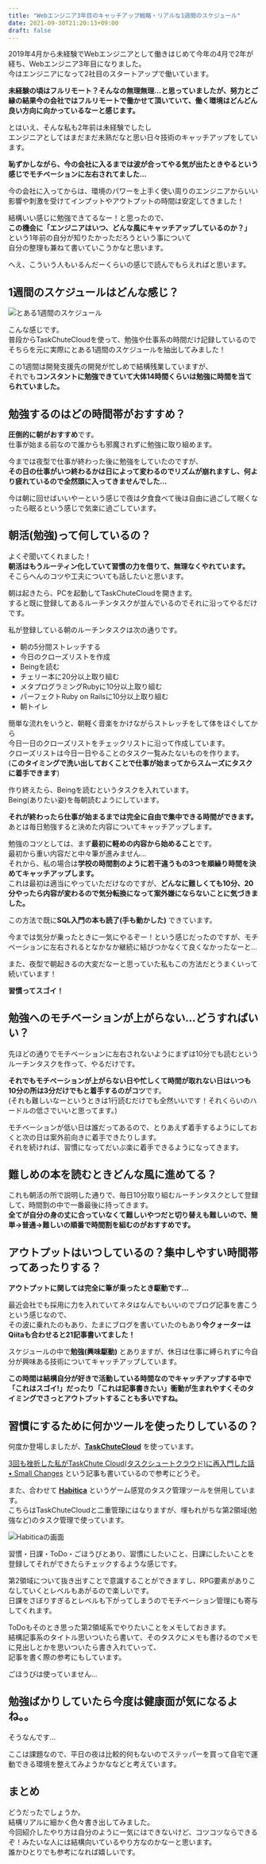```yaml
---
title: "Webエンジニア3年目のキャッチアップ戦略・リアルな1週間のスケジュール"
date: 2021-09-30T21:20:13+09:00
draft: false
---
```


2019年4月から未経験でWebエンジニアとして働きはじめて今年の4月で2年が経ち、Webエンジニア3年目になりました。  
今はエンジニアになって2社目のスタートアップで働いています。  

**未経験の頃はフルリモート？そんなの無理無理…と思っていましたが、努力とご縁の結果今の会社ではフルリモートで働かせて頂いていて、働く環境はどんどん良い方向に向かっているなーと感じます。**  

とはいえ、そんな私も2年前は未経験でしたし  
エンジニアとしてはまだまだ未熟だなと思い日々技術のキャッチアップをしています。  

**恥ずかしながら、今の会社に入るまでは波が合ってやる気が出たときやるという感じでモチベーションに左右されてました…**

今の会社に入ってからは、環境のパワーを上手く使い周りのエンジニアからいい影響や刺激を受けてインプットやアウトプットの時間は安定してきました！  

結構いい感じに勉強できてるなー！と思ったので、  
**この機会に「エンジニアはいつ、どんな風にキャッチアップしているのか？」** という1年前の自分が知りたかっただろうという事について  
自分の整理も兼ねて書いていこうかなと思います。  

へえ、こういう人もいるんだーくらいの感じで読んでもらえればと思います。  

## 1週間のスケジュールはどんな感じ？

![とある1週間のスケジュール](Snipaste_2021-09-30_22-49-25.png)

こんな感じです。  
普段からTaskChuteCloudを使って、勉強や仕事系の時間だけ記録しているので  
そちらを元に実際にとある1週間のスケジュールを抽出してみました！  

この1週間は開発支援先の開発が忙しめで結構残業していますが、  
それでも**コンスタントに勉強できていて大体14時間くらいは勉強に時間を当てられていました。**  

## 勉強するのはどの時間帯がおすすめ？

**圧倒的に朝がおすすめ**です。  
仕事が始まる前なので誰からも邪魔されずに勉強に取り組めます。  

今までは夜型で仕事が終わった後に勉強をしていたのですが、  
**その日の仕事がいつ終わるかは日によって変わるのでリズムが崩れますし、何より疲れているので全然頭に入ってきませんでした…**  

今は朝に回せばいいやーという感じで夜は夕食食べて後は自由に過ごして眠くなったら眠るという感じで気楽に過ごしています。  

## 朝活(勉強)って何しているの？

よくぞ聞いてくれました！  
**朝活はもうルーティン化していて習慣の力を借りて、無理なくやれています。**  
そこらへんのコツや工夫についても話したいと思います。  

朝は起きたら、PCを起動してTaskChuteCloudを開きます。  
すると既に登録してあるルーチンタスクが並んでいるのでそれに沿ってやるだけです。  

私が登録している朝のルーチンタスクは次の通りです。  

- 朝の5分間ストレッチする
- 今日のクローズリストを作成
- Beingを読む
- チェリー本に20分以上取り組む
- メタプログラミングRubyに10分以上取り組む
- パーフェクトRuby on Railsに10分以上取り組む
- 朝トイレ

簡単な流れをいうと、朝軽く音楽をかけながらストレッチをして体をほぐしてから  
今日一日のクローズリストをチェックリストに沿って作成しています。  
クローズリストは今日一日やることのタスク一覧みたないものを作ります。  
(**このタイミングで洗い出しておくことで仕事が始まってからスムーズにタスクに着手できます**)

作り終えたら、Beingを読むというタスクを入れています。  
Being(ありたい姿)を毎朝読むようにしています。  

**それが終わったら仕事が始まるまでは完全に自由で集中できる時間ができます。**  
あとは毎日勉強すると決めた内容についてキャッチアップします。  

勉強のコツとしては、まず**最初に軽めの内容から始めること**です。  
最初から重い内容だと中々筆が進みません…  
それから、私の場合は**学校の時間割のように若干違うもの3つを順繰り時間を決めてキャッチアップします。**  
これは最初は適当にやっていただけなのですが、**どんなに難しくても10分、20分やったら内容が変わるので気分転換になって案外嫌にならないことに気づきました。**  

この方法で既に**SQL入門の本も読了(手も動かした)** できています。  

今までは気分が乗ったときに一気にやるぞー！という感じだったのですが、モチベーションに左右されるとなかなか継続に結びつかなくて良くなかったなーと…

また、夜型で朝起きるの大変だなーと思っていた私もこの方法だとうまくいって続いています！  

**習慣ってスゴイ！**  

## 勉強へのモチベーションが上がらない…どうすればいい？

先ほどの通りでモチベーションに左右されないようにまずは10分でも読むというルーチンタスクを作って、やるだけです。  

**それでもモチベーションが上がらない日や忙しくて時間が取れない日はいつも10分の所は3分だけでもと着手するのがコツ**です。  
(それも難しいなーというときは1行読むだけでも全然いいです！それくらいのハードルの低さでいいと思ってます。)

モチベーションが低い日は誰だってあるので、とりあえず着手するようにしておくと次の日は案外前向きに着手できたりします。  
それを続ければ、習慣になってだいぶ楽に着手できるようになってきます。  

## 難しめの本を読むときどんな風に進めてる？

これも朝活の所で説明した通りで、毎日10分取り組むルーチンタスクとして登録して、時間割の中で一番最後に持ってきます。  
**全てが自分の身の丈に合っていなくて難しいやつだと切り替えも難しいので、簡単→普通→難しいの順番で時間割を組むのがおすすめです。**  

## アウトプットはいつしているの？集中しやすい時間帯ってあったりする？

**アウトプットに関しては完全に筆が乗ったとき駆動です…**  

最近会社でも採用に力を入れていてネタはなんでもいいのでブログ記事を書こうという感じなので、  
その波に乗れたのもあり、たまにブログを書いていたのもあり**今クォーターはQiitaも合わせると21記事書いてました！**   

スケジュールの中で**勉強(興味駆動)** とありますが、休日は仕事に縛られずに今自分が興味ある技術についてキャッチアップしています。  

**この時間は結構自分が好きで活動している時間なのでキャッチアップする中で「これはスゴイ!」だったり「これは記事書きたい」衝動が生まれやすくそのタイミングでさっとアウトプットすることも多いですね。**  

## 習慣にするために何かツールを使ったりしているの？

何度か登場しましたが、**[TaskChuteCloud](https://taskchute.cloud/)** を使っています。  

[3回も挫折した私がTaskChute Cloud\(タスクシュートクラウド\)に再入門した話 • Small Changes](https://snyt45.com/posts/20210715/taskchute-cloud/)
という記事も書いているので参考にどうぞ。  

また、合わせて **[Habitica](https://habitica.com/)** というゲーム感覚のタスク管理ツールを併用しています。  
こちらはTaskChuteCloudと二重管理にはなりますが、埋もれがちな第2領域(勉強など)のタスク管理で使っています。  

![Habiticaの画面](Snipaste_2021-09-30_23-58-12.png)

習慣・日課・ToDo・ごほうびとあり、習慣にしたいこと、日課にしたいことを登録してそれができたらチェックするような感じです。  

第2領域について抜き出すことで意識することができますし、RPG要素がありこなしていくとレベルもあがるので楽しいです。  
日課をさぼりすぎるとレベルも下がってしまうのでモチベーション管理にも寄与してくれます。

ToDoもそのとき思った第2領域系でやりたいことをメモしておきます。  
結構記事系のタイトル思いついたら書いて、そのタスクにメモも書けるのでメモに見出しとかを思いついたら書き入れていって、  
記事を書く際の参考にもしています。  

ごほうびは使っていません…

## 勉強ばかりしていたら今度は健康面が気になるよね。。

そうなんです…

ここは課題なので、平日の夜は比較的何もないのでステッパーを買って自宅で運動できる環境を整えてみようかななどと考えています。  

## まとめ

どうだったでしょうか。  
結構リアルに細かく色々書き出してみました。  
今回紹介したやり方は自分のように一気にはできないけど、コツコツならできるぞ！みたいな人には結構向いているやり方なのかなーと思います。  
誰かひとりでも参考になれば嬉しいです。  
